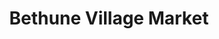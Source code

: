 ---
title: "Bethune Village Market"
url: /daytona-beach/bethune-village-market/
shop: Supermarkt
---